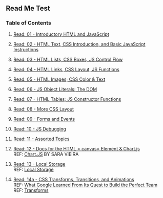 ## Read Me Test

### Table of Contents


1. [Read: 01 - Introductory HTML and JavaScript](/readme201/201read01.md)

  
2. [Read: 02 - HTML Text, CSS Introduction, and Basic JavaScript Instructions]()


3. [Read: 03 - HTML Lists, CSS Boxes, JS Control Flow]()

4. [Read: 04 - HTML Links, CSS Layout, JS Functions]()
    
5. [Read: 05 - HTML Images; CSS Color & Text]()

6. [Read: 06 - JS Object Literals; The DOM]()
    
7. [Read: 07 - HTML Tables; JS Constructor Functions]()
    
8. [Read: 08 - More CSS Layout]()

9. [Read: 09 - Forms and Events]()

10. [Read: 10 - JS Debugging]()

11. [Read: 11 - Assorted Topics]()
    
12. [Read: 12 - Docs for the HTML < canvas> Element & Chart.js]()  
    REF: [Chart.JS](https://www.webdesignerdepot.com/2013/11/easily-create-stunning-animated-charts-with-chart-js/) BY SARA VIEIRA
    
13. [Read: 13 - Local Storage]()  
    REF: [Local Storage](http://diveinto.html5doctor.com/storage.html)
    
14. [Read: 14a - CSS Transforms, Transitions, and Animations]()  
    REF: [What Google Learned From Its Quest to Build the Perfect Team](https://www.nytimes.com/2016/02/28/magazine/what-google-learned-from-its-quest-to-build-the-perfect-team.html)  
    REF: [Transforms](https://learn.shayhowe.com/advanced-html-css/css-transforms/)

